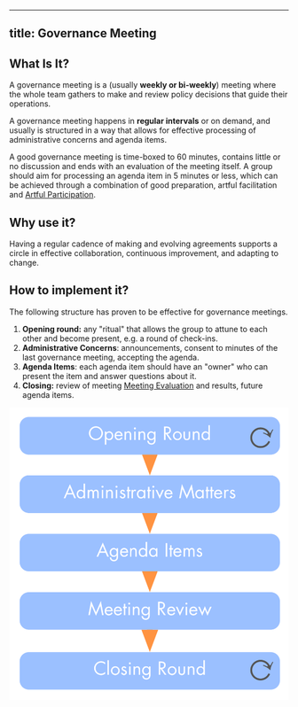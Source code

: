 

---
title: Governance Meeting
---


## What Is It? ###

A governance meeting is a (usually **weekly or bi-weekly**) meeting where the whole team gathers to make and review policy decisions that guide their operations.

A governance meeting happens in __regular intervals__ or on demand, and usually is structured in a way that allows for effective processing of administrative concerns and agenda items. 

A good governance meeting is time-boxed to 60 minutes, contains little or no discussion and ends with an evaluation of the meeting itself. A group should aim for processing an agenda item in 5 minutes or less, which can be achieved through a combination of good preparation, artful facilitation and [Artful Participation](artful-participation.html).


##  Why use it? ##

Having a regular cadence of making and evolving agreements supports a circle in effective collaboration, continuous improvement, and adapting to change.


## How to implement it? ##

The following structure has proven to be effective for governance meetings.

1. __Opening round:__ any "ritual" that allows the group to attune to each other and become present, e.g. a round of check-ins.
2. __Administrative Concerns__: announcements, consent to minutes of the last governance meeting, accepting  the agenda.
3. __Agenda Items__: each agenda item should have an "owner" who can present the item and answer questions about it.
4. __Closing:__ review of meeting [Meeting Evaluation](meeting-evaluation.html) and results, future agenda items.

![Format of a Governance Meeting](img/meetings/governance-meeting.png)






